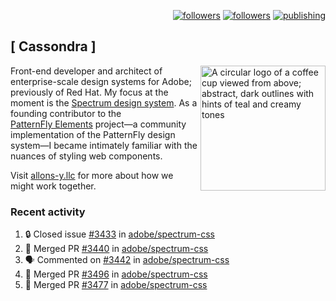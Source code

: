 <p align="right"><a rel="me" href="https://front-end.social/@castastrophe">
    <img alt="followers" title="Follow me on Mastodon" src="https://img.shields.io/mastodon/follow/109297102751309835?domain=https%3A%2F%2Ffront-end.social&label=Follow&logo=mastodon&logoColor=white&style=for-the-badge&labelColor=008080&color=006969"/></a>
  <a href="https://codepen.io/castastrophe/">
    <img alt="followers" title="Follow me on CodePen" src="https://img.shields.io/badge/23-1?color=640464&labelColor=7c007c&style=for-the-badge&logo=codepen&label=Follow"/></a>
<a href="https://castastrophe.medium.com/">
    <img alt="publishing" title="View articles on Medium" src="https://img.shields.io/badge/107-1?color=666&labelColor=444&label=subscribe&logo=medium&logoColor=white&style=for-the-badge"/></a>
</p>

## [&nbsp;Cassondra&nbsp;]

<img align="right" src="https://github-production-user-asset-6210df.s3.amazonaws.com/1840295/253016758-ba468774-1cd3-42c2-8f43-947b5eeb5edf.png" height="200" alt="A circular logo of a coffee cup viewed from above; abstract, dark outlines with hints of teal and creamy tones">

Front-end developer and architect of enterprise-scale design systems for Adobe; previously of Red Hat. My focus at the moment is the [Spectrum design system](https://github.com/adobe/spectrum-css). As a founding contributor to the [PatternFly&nbsp;Elements](https://github.com/patternfly/patternfly-elements) project&mdash;a community implementation of the PatternFly design system&mdash;I became intimately familiar with the nuances of styling web components.

Visit [allons-y.llc](http://allons-y.llc/) for more about how we might work together.

### Recent activity

<!--START_SECTION:activity-->
1. 🔒 Closed issue [#3433](https://github.com/adobe/spectrum-css/issues/3433) in [adobe/spectrum-css](https://github.com/adobe/spectrum-css)
2. 🎉 Merged PR [#3440](https://github.com/adobe/spectrum-css/pull/3440) in [adobe/spectrum-css](https://github.com/adobe/spectrum-css)
3. 🗣 Commented on [#3442](https://github.com/adobe/spectrum-css/issues/3442#issuecomment-2592940557) in [adobe/spectrum-css](https://github.com/adobe/spectrum-css)
4. 🎉 Merged PR [#3496](https://github.com/adobe/spectrum-css/pull/3496) in [adobe/spectrum-css](https://github.com/adobe/spectrum-css)
5. 🎉 Merged PR [#3477](https://github.com/adobe/spectrum-css/pull/3477) in [adobe/spectrum-css](https://github.com/adobe/spectrum-css)
<!--END_SECTION:activity-->
